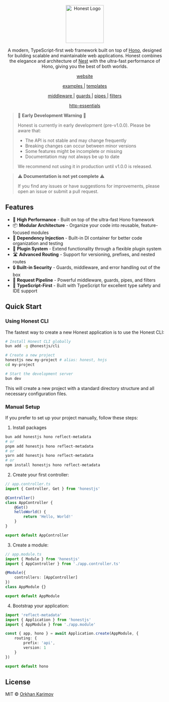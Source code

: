 <p align="center">
  <a href="https://github.com/honestjs/" target="blank"><img src="https://avatars.githubusercontent.com/u/197956909" width="120" alt="Honest Logo" /></a>
</p>

<p align="center">
A modern, TypeScript-first web framework built on top of <a href="https://hono.dev/" target="blank">Hono</a>, designed for building scalable and
maintainable web applications. Honest combines the elegance and architecture of <a href="https://nestjs.com/" target="blank">Nest</a> with the
ultra-fast performance of Hono, giving you the best of both worlds.
</p>

<p align="center">
	<a href="https://github.com/honestjs/website">
		<u>website</u>
	</a>
</p>

<p align="center">
	<a href="https://github.com/honestjs/examples">
		<u>examples</u>
	</a>
	|
	<a href="https://github.com/honestjs/templates">
		<u>templates</u>
	</a>
</p>

<p align="center">
	<a href="https://github.com/honestjs/middleware">
		<u>middleware</u>
	</a>
	|
	<a href="https://github.com/honestjs/guards">
		<u>guards</u>
	</a>
	|
	<a href="https://github.com/honestjs/pipes">
		<u>pipes</u>
	</a>
	|
	<a href="https://github.com/honestjs/filters">
		<u>filters</u>
	</a>
</p>

<p align="center">
	<a href="https://github.com/honestjs/http-essentials">
		<u>http-essentials</u>
	</a>
</p>

> 🚨 **Early Development Warning** 🚨
>
> Honest is currently in early development (pre-v1.0.0). Please be aware that:
>
> - The API is not stable and may change frequently
> - Breaking changes can occur between minor versions
> - Some features might be incomplete or missing
> - Documentation may not always be up to date
>
> We recommend not using it in production until v1.0.0 is released.

> ⚠️ **Documentation is not yet complete** ⚠️
>
> If you find any issues or have suggestions for improvements, please open an issue or submit a pull request.

## Features

- 🚀 **High Performance** - Built on top of the ultra-fast Hono framework
- 📦 **Modular Architecture** - Organize your code into reusable, feature-focused modules
- 💉 **Dependency Injection** - Built-in DI container for better code organization and testing
- 🔌 **Plugin System** - Extend functionality through a flexible plugin system
- 🛣️ **Advanced Routing** - Support for versioning, prefixes, and nested routes
- 🔒 **Built-in Security** - Guards, middleware, and error handling out of the box
- 🔄 **Request Pipeline** - Powerful middleware, guards, pipes, and filters
- 📝 **TypeScript-First** - Built with TypeScript for excellent type safety and IDE support

## Quick Start

### Using Honest CLI

The fastest way to create a new Honest application is to use the Honest CLI:

```bash
# Install Honest CLI globally
bun add -g @honestjs/cli

# Create a new project
honestjs new my-project # alias: honest, hnjs
cd my-project

# Start the development server
bun dev
```

This will create a new project with a standard directory structure and all necessary configuration files.

### Manual Setup

If you prefer to set up your project manually, follow these steps:

1. Install packages

```bash
bun add honestjs hono reflect-metadata
# or
pnpm add honestjs hono reflect-metadata
# or
yarn add honestjs hono reflect-metadata
# or
npm install honestjs hono reflect-metadata
```

2. Create your first controller:

```typescript
// app.controller.ts
import { Controller, Get } from 'honestjs'

@Controller()
class AppController {
	@Get()
	helloWorld() {
		return 'Hello, World!'
	}
}

export default AppController
```

3. Create a module:

```typescript
// app.module.ts
import { Module } from 'honestjs'
import { AppController } from './app.controller.ts'

@Module({
	controllers: [AppController]
})
class AppModule {}

export default AppModule
```

4. Bootstrap your application:

```typescript
import 'reflect-metadata'
import { Application } from 'honestjs'
import { AppModule } from './app.module'

const { app, hono } = await Application.create(AppModule, {
	routing: {
		prefix: 'api',
		version: 1
	}
})

export default hono
```

## License

MIT © [Orkhan Karimov](https://github.com/kerimovok)
